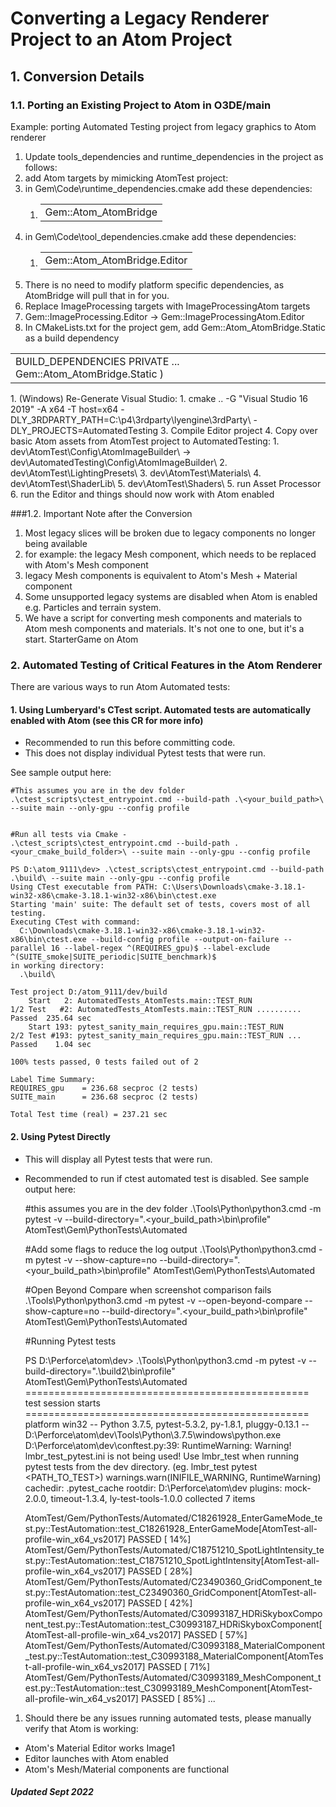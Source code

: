 # Converting a Legacy Renderer Project to an Atom Project

## 1. Conversion Details
### 1.1. Porting an Existing Project to Atom in O3DE/main

Example: porting Automated Testing project from legacy graphics to Atom renderer

1. Update tools_dependencies and runtime_dependencies in the project as follows: 
 1. add Atom targets by mimicking AtomTest project: 
 1. in Gem\Code\runtime_dependencies.cmake add these dependencies: 
	1. <table><tr><td>Gem::Atom_AtomBridge</td></tr></table>
 2. in Gem\Code\tool_dependencies.cmake add these dependencies: 
	1. <table><tr><td>Gem::Atom_AtomBridge.Editor</td></tr></table>
 3. There is no need to modify platform specific dependencies, as AtomBridge will pull that in for you.
 2. Replace ImageProcessing targets with ImageProcessingAtom targets 
 1. Gem::ImageProcessing.Editor →  Gem::ImageProcessingAtom.Editor
 3. In CMakeLists.txt for the project gem, add  Gem::Atom_AtomBridge.Static as a build dependency
<table><tr><td>
    BUILD_DEPENDENCIES
           PRIVATE
                ...
    Gem::Atom_AtomBridge.Static 
	)</td></tr></table>
1. (Windows) Re-Generate Visual Studio: 
 1. cmake .. -G "Visual Studio 16 2019" -A x64 -T host=x64 -DLY_3RDPARTY_PATH=C:\p4\3rdparty\lyengine\3rdParty\ -DLY_PROJECTS=AutomatedTesting
3. Compile Editor project
4. Copy over basic Atom assets from AtomTest project to AutomatedTesting: 
   1. dev\AtomTest\Config\AtomImageBuilder\  → dev\AutomatedTesting\Config\AtomImageBuilder\
 2. dev\AtomTest\LightingPresets\
 3. dev\AtomTest\Materials\
 4. dev\AtomTest\ShaderLib\
 5. dev\AtomTest\Shaders\
5. run Asset Processor
6. run the Editor and things should now work with Atom enabled

###1.2. Important Note after the Conversion

1. Most legacy slices will be broken due to legacy components no longer being available
 1. for example: the legacy Mesh component, which needs to be replaced with Atom's Mesh component
 2. legacy Mesh components is equivalent to Atom's Mesh + Material component
2. Some unsupported legacy systems are disabled when Atom is enabled e.g. Particles and terrain system.
3. We have a script for converting mesh components and materials to Atom mesh components and materials. It's not one to one, but it's a start. StarterGame on Atom

### 2. Automated Testing of Critical Features in the Atom Renderer

There are various ways to run Atom Automated tests:

#### 1. Using Lumberyard's CTest script. Automated tests are automatically enabled with Atom (see this CR for more info)
- Recommended to run this before committing code.
- This does not display individual Pytest tests that were run.

See sample output here: 

    #This assumes you are in the dev folder
    .\ctest_scripts\ctest_entrypoint.cmd --build-path .\<your_build_path>\ --suite main --only-gpu --config profile


    #Run all tests via Cmake -
	.\ctest_scripts\ctest_entrypoint.cmd --build-path .<your_cmake_build_folder>\ --suite main --only-gpu --config profile 
    
    PS D:\atom_9111\dev> .\ctest_scripts\ctest_entrypoint.cmd --build-path .\build\ --suite main --only-gpu --config profile                                                                               Using CTest executable from PATH: C:\Users\Downloads\cmake-3.18.1-win32-x86\cmake-3.18.1-win32-x86\bin\ctest.exe
    Starting 'main' suite: The default set of tests, covers most of all testing.
    Executing CTest with command:
      C:\Downloads\cmake-3.18.1-win32-x86\cmake-3.18.1-win32-x86\bin\ctest.exe --build-config profile --output-on-failure --parallel 16 --label-regex ^(REQUIRES_gpu)$ --label-exclude ^(SUITE_smoke|SUITE_periodic|SUITE_benchmark)$
    in working directory:
      .\build\
    
    Test project D:/atom_9111/dev/build
        Start   2: AutomatedTests_AtomTests.main::TEST_RUN
    1/2 Test   #2: AutomatedTests_AtomTests.main::TEST_RUN ..........   Passed  235.64 sec
        Start 193: pytest_sanity_main_requires_gpu.main::TEST_RUN
    2/2 Test #193: pytest_sanity_main_requires_gpu.main::TEST_RUN ...   Passed    1.04 sec
    
    100% tests passed, 0 tests failed out of 2
    
    Label Time Summary:
    REQUIRES_gpu    = 236.68 secproc (2 tests)
    SUITE_main      = 236.68 secproc (2 tests)
    
    Total Test time (real) = 237.21 sec


#### 2. Using Pytest Directly
- This will display all Pytest tests that were run. 
- Recommended to run if ctest automated test is disabled. 
See sample output here:


    #this assumes you are in the dev folder
    .\Tools\Python\python3.cmd -m pytest -v --build-directory=".\<your_build_path>\bin\profile" AtomTest\Gem\PythonTests\Automated

    #Add some flags to reduce the log output
    .\Tools\Python\python3.cmd -m pytest -v --show-capture=no --build-directory=".\<your_build_path>\bin\profile" AtomTest\Gem\PythonTests\Automated

    #Open Beyond Compare when screenshot comparison fails
    .\Tools\Python\python3.cmd -m pytest -v --open-beyond-compare --show-capture=no --build-directory=".\<your_build_path>\bin\profile" AtomTest\Gem\PythonTests\Automated


    #Running Pytest tests
    
    PS D:\Perforce\atom\dev> .\Tools\Python\python3.cmd -m pytest -v --build-directory=".\build2\bin\profile" AtomTest\Gem\PythonTests\Automated
    ================================================= test session starts =================================================
    platform win32 -- Python 3.7.5, pytest-5.3.2, py-1.8.1, pluggy-0.13.1 -- D:\Perforce\atom\dev\Tools\Python\3.7.5\windows\python.exe
    D:\Perforce\atom\dev\conftest.py:39: RuntimeWarning: Warning! lmbr_test_pytest.ini is not being used! Use lmbr_test when running pytest tests from the dev directory. (eg. lmbr_test pytest <PATH_TO_TEST>)
      warnings.warn(INIFILE_WARNING, RuntimeWarning)
    cachedir: .pytest_cache
    rootdir: D:\Perforce\atom\dev
    plugins: mock-2.0.0, timeout-1.3.4, ly-test-tools-1.0.0
    collected 7 items
    
    AtomTest/Gem/PythonTests/Automated/C18261928_EnterGameMode_test.py::TestAutomation::test_C18261928_EnterGameMode[AtomTest-all-profile-win_x64_vs2017] PASSED [ 14%]
    AtomTest/Gem/PythonTests/Automated/C18751210_SpotLightIntensity_test.py::TestAutomation::test_C18751210_SpotLightIntensity[AtomTest-all-profile-win_x64_vs2017] PASSED [ 28%]
    AtomTest/Gem/PythonTests/Automated/C23490360_GridComponent_test.py::TestAutomation::test_C23490360_GridComponent[AtomTest-all-profile-win_x64_vs2017] PASSED [ 42%]
    AtomTest/Gem/PythonTests/Automated/C30993187_HDRiSkyboxComponent_test.py::TestAutomation::test_C30993187_HDRiSkyboxComponent[AtomTest-all-profile-win_x64_vs2017] PASSED [ 57%]
    AtomTest/Gem/PythonTests/Automated/C30993188_MaterialComponent_test.py::TestAutomation::test_C30993188_MaterialComponent[AtomTest-all-profile-win_x64_vs2017] PASSED [ 71%]
    AtomTest/Gem/PythonTests/Automated/C30993189_MeshComponent_test.py::TestAutomation::test_C30993189_MeshComponent[AtomTest-all-profile-win_x64_vs2017] PASSED [ 85%]
    ...

1. Should there be any issues running automated tests, please manually verify that Atom is working:
- Atom's Material Editor works
Image1
- Editor launches with Atom enabled
- Atom's Mesh/Material components are functional

##### Updated Sept 2022